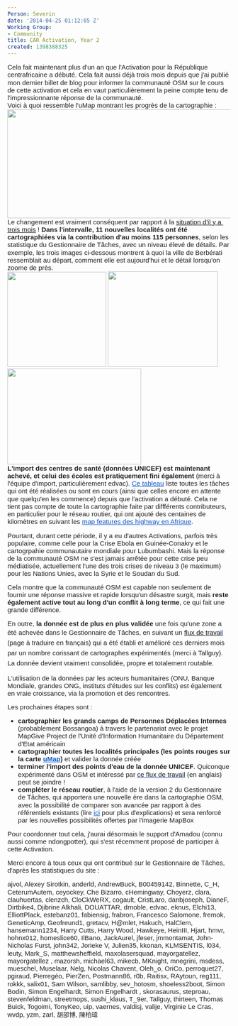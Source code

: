 ```yaml
---
Person: Severin
date: '2014-04-25 01:12:05 Z'
Working Group:
- Community
title: CAR Activation, Year 2
created: 1398388325
---
```

<p style="line-height: 1.15; margin-top: 0pt; margin-bottom: 0pt;" dir="ltr"><span style="font-size: 15px; font-family: Arial; color: #222222; background-color: transparent; font-weight: normal; font-style: normal; font-variant: normal; text-decoration: none; vertical-align: baseline; white-space: pre-wrap;">Cela fait maintenant plus d'un an que l'Activation pour la République centrafricaine a débuté. Cela fait aussi déjà trois mois depuis que j'ai publié mon dernier billet de blog pour informer la communauté OSM sur le cours de cette activation et cela en vaut particulièrement la peine compte tenu de l'impressionnante réponse de la communauté. </span>&nbsp;</p><p style="line-height: 1.15; margin-top: 0pt; margin-bottom: 0pt;" dir="ltr"><span style="background-color: transparent; color: #222222; font-family: Arial; font-size: 15px; white-space: pre-wrap; line-height: 1.15;">Voici à quoi ressemble l'uMap montrant les progrès de la cartographie :</span></p><p style="line-height: 1.15; margin-top: 0pt; margin-bottom: 0pt;" dir="ltr"><a title="uMap" href="http://umap.openstreetmap.fr/en/map/central-african-republic_3868"><span style="font-size: 15px; font-family: Arial; color: #222222; background-color: transparent; font-weight: normal; font-style: normal; font-variant: normal; text-decoration: none; vertical-align: baseline; white-space: pre-wrap;"><img class="image-large" src="/sites/default/files/styles/large/public/CAR_Umap_20140425_0.png?itok=SBVr1n7B" alt="" width="510" height="245"></span></a></p><p style="line-height: 1.15; margin-top: 0pt; margin-bottom: 0pt;" dir="ltr"><span style="font-size: 15px; font-family: Arial; color: #222222; background-color: transparent; font-weight: normal; font-style: normal; font-variant: normal; text-decoration: none; vertical-align: baseline; white-space: pre-wrap;">Le changement est vraiment conséquent par rapport à la <a href="http://hot.openstreetmap.org/node/274" target="_self">situation d'il y a trois mois</a> ! <strong>Dans l'intervalle, 11 nouvelles localités ont été cartographiées via la contribution d'au moins 115 personnes</strong>, selon les statistique du Gestionnaire de Tâches, avec un niveau élevé de détails. </span><span style="font-size: 15px; font-family: Arial; color: #222222; background-color: transparent; font-weight: normal; font-style: normal; font-variant: normal; text-decoration: none; vertical-align: baseline; white-space: pre-wrap;">Par exemple, les trois images ci-dessous montrent à quoi la ville de Berbérati ressemblait au départ, comment elle est aujourd'hui et le détail lorsqu'on zoome de près. </span></p><p style="line-height: 1.15; margin-top: 0pt; margin-bottom: 0pt;" dir="ltr"><span style="font-size: 15px; font-family: Arial; color: #222222; background-color: transparent; font-weight: normal; font-style: normal; font-variant: normal; text-decoration: none; vertical-align: baseline; white-space: pre-wrap;"><img class="image-medium" src="/sites/default/files/styles/medium/public/Berberati_20140129_1-50000_0.png?itok=XNsOWGoF" alt="" width="223" height="214"> <a href="http://www.openstreetmap.org/#map=14/4.2626/15.7803&amp;layers=H"><img class="image-medium" src="/sites/default/files/styles/medium/public/Berberati_20140425-35000-hotstyle_0.png?itok=P8mtVwZ8" alt="" width="248" height="215"></a> <img class="image-medium" src="/sites/default/files/styles/medium/public/Berb%C3%A9rati_zoom16_20140425_0.png?itok=umS0i87K" alt="" width="302" height="216"></span></p><p style="line-height: 1.15; margin-top: 0pt; margin-bottom: 0pt;" dir="ltr"><strong><span style="font-size: 15px; font-family: Arial; color: #222222; background-color: transparent; font-style: normal; font-variant: normal; text-decoration: none; vertical-align: baseline; white-space: pre-wrap;">L'import des centres de santé (données UNICEF) est maintenant achevé, et celui des écoles est pratiquement fini également</span></strong><span style="font-size: 15px; font-family: Arial; color: #222222; background-color: transparent; font-weight: normal; font-style: normal; font-variant: normal; text-decoration: none; vertical-align: baseline; white-space: pre-wrap;"> (merci à l'équipe d'import, particulièrement edvac). </span><a style="text-decoration: none;" href="https://wiki.openstreetmap.org/wiki/Central_African_Republic/HOT_Activation_tasks"><span style="font-size: 15px; font-family: Arial; color: #1155cc; background-color: transparent; font-weight: normal; font-style: normal; font-variant: normal; text-decoration: underline; vertical-align: baseline; white-space: pre-wrap;">Ce tableau</span></a><span style="font-size: 15px; font-family: Arial; color: #222222; background-color: transparent; font-weight: normal; font-style: normal; font-variant: normal; text-decoration: none; vertical-align: baseline; white-space: pre-wrap;"> liste toutes les tâches qui ont été réalisées ou sont en cours (ainsi que celles encore en attente que quelqu'en les commence) depuis que l'activation a débuté. Cela ne tient pas compte de toute la cartographie faite par diffférents contributeurs, en particulier pour le réseau routier, qui ont ajouté des centaines de kilomètres en suivant les </span><a style="text-decoration: none;" href="http://wiki.openstreetmap.org/wiki/Highway_Tag_Africa"><span style="font-size: 15px; font-family: Arial; color: #1155cc; background-color: transparent; font-weight: normal; font-style: normal; font-variant: normal; text-decoration: underline; vertical-align: baseline; white-space: pre-wrap;">map features des highway en Afrique</span></a><span style="font-size: 15px; font-family: Arial; color: #222222; background-color: transparent; font-weight: normal; font-style: normal; font-variant: normal; text-decoration: none; vertical-align: baseline; white-space: pre-wrap;">. </span></p><p><span style="font-size: 15px; font-family: Arial; color: #222222; background-color: transparent; font-weight: normal; font-style: normal; font-variant: normal; text-decoration: none; vertical-align: baseline; white-space: pre-wrap;">Pourtant, durant cette période, il y a eu d'autres Activations, parfois très populaire, comme celle pour la Crise Ebola en Guinée-Conakry et le cartogrpahie communautaire mondiale pour Lubumbashi. Mais la réponse de la communauté OSM ne s'est jamais arrêtée pour cette crise peu médiatisée, actuellement l'une des trois crises de niveau 3 (le maximum) pour les Nations Unies, avec la Syrie et le Soudan du Sud. </span></p><p><span style="font-size: 15px; font-family: Arial; color: #222222; background-color: transparent; font-weight: normal; font-style: normal; font-variant: normal; text-decoration: none; vertical-align: baseline; white-space: pre-wrap;">Cela montre que la communauté OSM est capable non seulement de fournir une réponse massive et rapide lorsqu'un désastre surgit, mais <strong>reste également active tout au long d'un conflit à long terme</strong>, ce qui fait une grande différence. </span></p><p><span style="font-size: 15px; font-family: Arial; color: #222222; background-color: transparent; font-weight: normal; font-style: normal; font-variant: normal; text-decoration: none; vertical-align: baseline; white-space: pre-wrap;">En outre, <strong>la donnée est de plus en plus validée</strong> une fois qu'une zone a été achevée dans le Gestionnaire de Tâches, en suivant un&nbsp;</span><span style="font-size: 15px; font-family: Arial; color: #1155cc; background-color: transparent; font-weight: normal; font-style: normal; font-variant: normal; text-decoration: underline; vertical-align: baseline; white-space: pre-wrap;"><a style="line-height: 1.538em;" href="https://wiki.openstreetmap.org/wiki/OSM_Tasking_Manager/Validating_data">flux de travai</a>l</span><span style="background-color: transparent; color: #222222; font-family: Arial; font-size: 15px; white-space: pre-wrap; line-height: 1.538em;"> (page à traduire en français) qui a été établi et amélioré ces derniers mois par un nombre corissant de cartographes expérimentés (merci à Tallguy). La donnée devient vraiment consolidée, propre et totalement routable. </span></p><p><span style="font-size: 15px; font-family: Arial; color: #222222; background-color: transparent; font-weight: normal; font-style: normal; font-variant: normal; text-decoration: none; vertical-align: baseline; white-space: pre-wrap;">L'utilisation de la données par les acteurs humanitaires (ONU, Banque Mondiale, grandes ONG, instituts d'études sur les conflits) est également en vraie croissance, via la promotion et des rencontres. </span></p><p><span style="font-size: 15px; font-family: Arial; color: #222222; background-color: transparent; font-weight: normal; font-style: normal; font-variant: normal; text-decoration: none; vertical-align: baseline; white-space: pre-wrap;">Les prochaines étapes sont :</span></p><ul style="margin-top: 0pt; margin-bottom: 0pt;"><li style="list-style-type: disc; font-size: 15px; font-family: Arial; color: #222222; background-color: transparent; font-weight: normal; font-style: normal; font-variant: normal; text-decoration: none; vertical-align: baseline;" dir="ltr"><p style="line-height: 1.15; margin-top: 0pt; margin-bottom: 0pt;" dir="ltr"><strong><span style="font-size: 15px; font-family: Arial; color: #222222; background-color: transparent; font-style: normal; font-variant: normal; text-decoration: none; vertical-align: baseline; white-space: pre-wrap;">cartographier les grands camps de Personnes Déplacées Internes</span></strong><span style="font-size: 15px; font-family: Arial; color: #222222; background-color: transparent; font-weight: normal; font-style: normal; font-variant: normal; text-decoration: none; vertical-align: baseline; white-space: pre-wrap;"> (probablement Bossangoa) à travers le partenariat avec le projet MapGive Project de l'Unité d'Information Humanitaire du Département d'Etat américain</span></p></li><li style="list-style-type: disc; font-size: 15px; font-family: Arial; color: #222222; background-color: transparent; font-weight: normal; font-style: normal; font-variant: normal; text-decoration: none; vertical-align: baseline;" dir="ltr"><p style="line-height: 1.15; margin-top: 0pt; margin-bottom: 0pt;" dir="ltr"><strong><span style="font-size: 15px; font-family: Arial; color: #222222; background-color: transparent; font-style: normal; font-variant: normal; text-decoration: none; vertical-align: baseline; white-space: pre-wrap;"><strong style="background-color: transparent;"><span style="font-size: 15px; font-family: Arial; color: #222222; background-color: transparent; font-style: normal; font-variant: normal; text-decoration: none; vertical-align: baseline; white-space: pre-wrap;">cartographier toutes les localités principales (les points rouges sur la carte </span></strong></span><a style="text-decoration: none;" href="http://umap.openstreetmap.fr/en/map/central-african-republic_3868"><span style="font-size: 15px; font-family: Arial; color: #1155cc; background-color: transparent; font-style: normal; font-variant: normal; text-decoration: underline; vertical-align: baseline; white-space: pre-wrap;">uMap</span></a><span style="font-size: 15px; font-family: Arial; color: #222222; background-color: transparent; font-style: normal; font-variant: normal; text-decoration: none; vertical-align: baseline; white-space: pre-wrap;">)</span></strong><span style="font-size: 15px; font-family: Arial; color: #222222; background-color: transparent; font-weight: normal; font-style: normal; font-variant: normal; text-decoration: none; vertical-align: baseline; white-space: pre-wrap;"> et valider la donnée créée</span></p></li><li style="list-style-type: disc; font-size: 15px; font-family: Arial; color: #222222; background-color: transparent; font-weight: normal; font-style: normal; font-variant: normal; text-decoration: none; vertical-align: baseline;" dir="ltr"><p style="line-height: 1.15; margin-top: 0pt; margin-bottom: 0pt;" dir="ltr"><strong><span style="font-size: 15px; font-family: Arial; color: #222222; background-color: transparent; font-style: normal; font-variant: normal; text-decoration: none; vertical-align: baseline; white-space: pre-wrap;">terminer l'import des points d'eau de la donnée UNICEF</span></strong><span style="font-size: 15px; font-family: Arial; color: #222222; background-color: transparent; font-weight: normal; font-style: normal; font-variant: normal; text-decoration: none; vertical-align: baseline; white-space: pre-wrap;">. Quiconque expérimenté dans OSM et intéressé par </span><span style="font-size: 15px; font-family: Arial; color: #1155cc; background-color: transparent; font-weight: normal; font-style: normal; font-variant: normal; text-decoration: underline; vertical-align: baseline; white-space: pre-wrap;"><a style="text-decoration: none;" href="http://wiki.openstreetmap.org/wiki/Import_CAR_UNICEF_workflow">ce flux de travail</a></span><span style="font-size: 15px; font-family: Arial; color: #222222; background-color: transparent; font-weight: normal; font-style: normal; font-variant: normal; text-decoration: none; vertical-align: baseline; white-space: pre-wrap;"> (en anglais) peut se joindre !</span></p></li><li style="list-style-type: disc; font-size: 15px; font-family: Arial; color: #222222; background-color: transparent; font-weight: normal; font-style: normal; font-variant: normal; text-decoration: none; vertical-align: baseline;" dir="ltr"><p style="line-height: 1.15; margin-top: 0pt; margin-bottom: 0pt;" dir="ltr"><strong><span style="font-size: 15px; font-family: Arial; color: #222222; background-color: transparent; font-style: normal; font-variant: normal; text-decoration: none; vertical-align: baseline; white-space: pre-wrap;">compléter le réseau routier</span></strong><span style="font-size: 15px; font-family: Arial; color: #222222; background-color: transparent; font-weight: normal; font-style: normal; font-variant: normal; text-decoration: none; vertical-align: baseline; white-space: pre-wrap;">, à l'aide de la version 2 du Gestionnaire de Tâches, qui apportera une nouvelle ère dans la cartographie OSM, avec la possibilité de comparer son avancée par rapport à des référentiels existants (lire </span><a style="text-decoration: none;" href="http://www.openstreetmap.org/user/sev_hotosm/diary/21038"><span style="font-size: 15px; font-family: Arial; color: #1155cc; background-color: transparent; font-weight: normal; font-style: normal; font-variant: normal; text-decoration: underline; vertical-align: baseline; white-space: pre-wrap;">ici</span></a><span style="font-size: 15px; font-family: Arial; color: #222222; background-color: transparent; font-weight: normal; font-style: normal; font-variant: normal; text-decoration: none; vertical-align: baseline; white-space: pre-wrap;"> pour plus d'explications) et sera renforcé par les nouvelles possibilités offertes par l'imagerie MapBox</span></p></li></ul><p><span style="font-size: 15px; font-family: Arial; color: #222222; background-color: transparent; font-weight: normal; font-style: normal; font-variant: normal; text-decoration: none; vertical-align: baseline; white-space: pre-wrap;">Pour coordonner tout cela, j'aurai désormais le support d'Amadou (connu aussi comme ndongpotter), qui s'est récemment proposé de participer à cette Activation.</span></p><p><span style="font-size: 15px; font-family: Arial; color: #222222; background-color: transparent; font-weight: normal; font-style: normal; font-variant: normal; text-decoration: none; vertical-align: baseline; white-space: pre-wrap;">Merci encore à tous ceux qui ont contribué sur le Gestionnaire de Tâches, d'après les statistiques du site : </span></p><p style="line-height: 1.15; margin-top: 0pt; margin-bottom: 0pt;" dir="ltr"><span style="font-size: 15px; font-family: Arial; color: #222222; background-color: transparent; white-space: pre-wrap;">ajvol, Alexey Sirotkin, anderld, AndrewBuck, B00459142, Binnette, C_H, CeterumAutem, ceyockey, Che Bizarro, cHemingway, Choyerz, clara, clauhuertas, clenzch, CloCkWeRX, cogault, CristLaro, danbjoseph, DianeF, Dirtbike4, Djibrine Alkhali, DOUATTAR, drnoble, edvac, eknus, Elchi13, ElliottPlack, estebanz01, fabiensig, frabron, Francesco Salomone, fremok, GeneticAmp, Geofreund1, gretacv, H@mlet, Hakuch, HalClem, hansemann1234, Harry Cutts, Harry Wood, Hawkeye, HeinIII, Hjart, hmvr, hohnx012, homeslice60, IlBano, JackAurel, jfeser, jmmontamat, John-Nicholas Furst, john342, Jorieke V, Julien35, kkonan, KLMSENTIS, l034, leuty, Mark_S, matthewsheffield, maxolasersquad, mayorgatellez, mayorgatellez , mazorsh, michael63, mikecb, MKnight, mnegrini, msdess, mueschel, Muselaar, Nelg, Nicolas Chavent, Oleh_o, OriCo, perroquet27, pgiraud, Pierregéo, PierZen, Postmann86, r0b, Raitisx, RAytoun, reg111, rokkk, salix01, Sam Wilson, samlibby, sev_hotosm, shoeless2boot, Simon Bodin, Simon Engelhardt, Simon Engelhardt , skorasaurus, steproau, stevenfeldman, streetmops, sushi_klaus, T_9er, Tallguy, thirteen, Thomas Buick, Togoimi, TonyKeo, uip, vaernes, valdisj, valije, Virginie Le Cras, wvdp, yzm, zarl, </span><span style="font-family: Arial; color: #222222; background-color: transparent; white-space: pre-wrap;">胡邵博</span><span style="font-size: 15px; font-family: Arial; color: #222222; background-color: transparent; white-space: pre-wrap;">, </span><span style="font-family: Arial; color: #222222; background-color: transparent; white-space: pre-wrap;">陳柏瑋</span></p>
